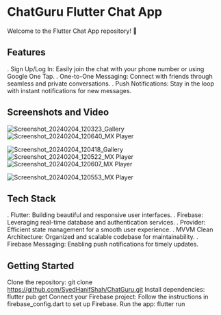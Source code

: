 # ChatGuru Flutter Chat App

Welcome to the Flutter Chat App repository! 🚀


## Features

. Sign Up/Log In: Easily join the chat with your phone number or using Google One Tap.
. One-to-One Messaging: Connect with friends through seamless and private conversations.
. Push Notifications: Stay in the loop with instant notifications for new messages.


## Screenshots and Video

![Screenshot_20240204_120323_Gallery](https://github.com/SyedHanifShah/ChatGuru/assets/90584870/544948ae-5bee-45dc-b4a0-7c4614885411)
![Screenshot_20240204_120640_MX Player](https://github.com/SyedHanifShah/ChatGuru/assets/90584870/60cbfc76-0e11-4c66-a0c4-7fd52702002e)

![Screenshot_20240204_120418_Gallery](https://github.com/SyedHanifShah/ChatGuru/assets/90584870/dffd7c7b-7cb2-4f4a-93b6-6e101ce0efb7)
![Screenshot_20240204_120522_MX Player](https://github.com/SyedHanifShah/ChatGuru/assets/90584870/842b437e-e088-406a-86c5-ebfe106cc828)
![Screenshot_20240204_120607_MX Player](https://github.com/SyedHanifShah/ChatGuru/assets/90584870/12ff0d31-8303-4ac1-a4f8-3fdc48cceb21)

![Screenshot_20240204_120553_MX Player](https://github.com/SyedHanifShah/ChatGuru/assets/90584870/646b3c4d-7276-4168-92fc-986766c86259)



## Tech Stack

. Flutter: Building beautiful and responsive user interfaces.
. Firebase: Leveraging real-time database and authentication services.
. Provider: Efficient state management for a smooth user experience.
. MVVM Clean Architecture: Organized and scalable codebase for maintainability.
. Firebase Messaging: Enabling push notifications for timely updates.


## Getting Started


Clone the repository: git clone https://github.com/SyedHanifShah/ChatGuru.git
Install dependencies: flutter pub get
Connect your Firebase project: Follow the instructions in firebase_config.dart to set up Firebase.
Run the app: flutter run


